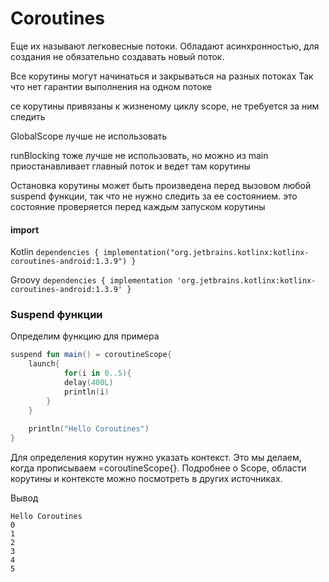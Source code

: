 # Coroutines

Еще их называют легковесные потоки. Обладают асинхронностью, для создания не обязательно создавать новый поток.

Все корутины могут начинаться и закрываться на разных потоках
Так что нет гарантии выполнения на одном потоке

се корутины привязаны к жизненому циклу scope, не требуется за ним следить

GlobalScope лучше не использовать 

runBlocking тоже лучше не использовать, но можно из main
приостанавливает главный поток и ведет там корутины

Остановка корутины может быть произведена перед вызовом любой suspend функции, так что не нужно следить за ее состоянием. это состояние проверяется перед каждым запуском корутины


#### import

Kotlin
`dependencies {
    implementation("org.jetbrains.kotlinx:kotlinx-coroutines-android:1.3.9")
}`

Groovy
`dependencies {
    implementation 'org.jetbrains.kotlinx:kotlinx-coroutines-android:1.3.9'
}`


### Suspend функции

Определим функцию для примера

```kotlin
suspend fun main() = coroutineScope{
    launch{
            for(i in 0..5){
            delay(400L)
            println(i)
        }
    }
 
    println("Hello Coroutines")
}
```

Для определения корутин нужно указать контекст. Это мы делаем, когда прописываем =coroutineScope{}. Подробнее о Scope, области корутины и контексте можно посмотреть в других источниках.

Вывод
```
Hello Coroutines
0
1
2
3
4
5
```